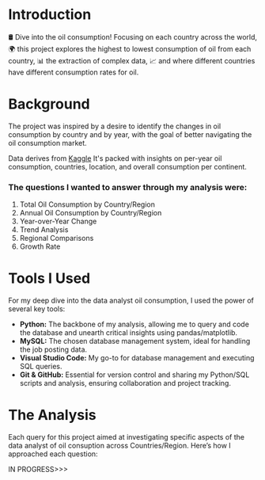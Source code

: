 # Introduction
🛢️ Dive into the oil consumption! Focusing on each country across the world, 🌍 this project explores the highest to lowest consumption of oil from each country, 📊 the extraction of complex data, 📈 and where different countries have different consumption rates for oil.

# Background
The project was inspired by a desire to identify the changes in oil consumption by country and by year, with the goal of better navigating the oil consumption market.

Data derives from [Kaggle](https://www.kaggle.com/datasets/muhammadroshaanriaz/oil-reserves-and-consumption-from-1995-to-2022) It's packed with insights on per-year oil consumption, countries, location, and overall consumption per continent.

### The questions I wanted to answer through my analysis were:
1. Total Oil Consumption by Country/Region
2. Annual Oil Consumption by Country/Region 
3. Year-over-Year Change 
4. Trend Analysis 
5. Regional Comparisons 
6. Growth Rate 

# Tools I Used
For my deep dive into the data analyst oil consumption, I used the power of several key tools:

- **Python:** The backbone of my analysis, allowing me to query and code the database and unearth critical insights using pandas/matplotlib.
- **MySQL:** The chosen database management system, ideal for handling the job posting data.
- **Visual Studio Code:** My go-to for database management and executing SQL queries.
- **Git & GitHub:** Essential for version control and sharing my Python/SQL scripts and analysis, ensuring collaboration and project tracking.

# The Analysis
Each query for this project aimed at investigating specific aspects of the data analyst of oil consuption across Countries/Region. Here’s how I approached each question:

IN PROGRESS>>>
